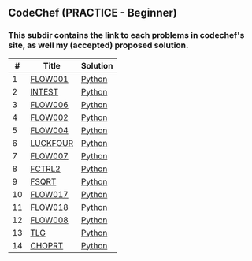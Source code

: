 ## CodeChef (PRACTICE - Beginner)

### This subdir contains the link to each problems in codechef's site, as well my (accepted) proposed solution.

| # | Title | Solution |
|---| ----- | -------- |
|1|[FLOW001](https://www.codechef.com/problems/FLOW001) |[Python](./FLOW001.py) |
|2|[INTEST](https://www.codechef.com/problems/INTEST) |[Python](./INTEST.py) |
|3|[FLOW006](https://www.codechef.com/problems/FLOW006) |[Python](./FLOW006.py) |
|4|[FLOW002](https://www.codechef.com/problems/FLOW002) |[Python](./FLOW002.py) |
|5|[FLOW004](https://www.codechef.com/problems/FLOW004) |[Python](./FLOW004.py) |
|6|[LUCKFOUR](https://www.codechef.com/problems/LUCKFOUR) |[Python](./LUCKFOUR.py) |
|7|[FLOW007](https://www.codechef.com/problems/FLOW007) |[Python](./FLOW007.py) |
|8|[FCTRL2](https://www.codechef.com/problems/FCTRL2) |[Python](./FCTRL2.py) |
|9|[FSQRT](https://www.codechef.com/problems/FSQRT) |[Python](./FSQRT.py) |
|10|[FLOW017](https://www.codechef.com/problems/FLOW017) |[Python](./FLOW017.py) |
|11|[FLOW018](https://www.codechef.com/problems/FLOW018) |[Python](./FLOW018.py) |
|12|[FLOW008](https://www.codechef.com/problems/FLOW008) |[Python](./FLOW008.py) |
|13|[TLG](https://www.codechef.com/problems/TLG) |[Python](./TLG.py) |
|14|[CHOPRT](https://www.codechef.com/problems/CHOPRT) |[Python](./CHOPRT.py) |
